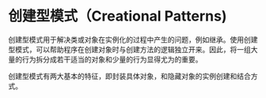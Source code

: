 # 创建型模式（Creational Patterns\)

创建型模式用于解决类或对象在实例化的过程中产生的问题，例如继承。使用创建型模式，可以帮助程序在创建对象时与创建方法的逻辑独立开来。因此，将一组大量的行为拆分成若干适当的对象和少量的行为显得尤为的重要。

创建型模式有两大基本的特征，即封装具体对象，和隐藏对象的实例创建和结合方式。



